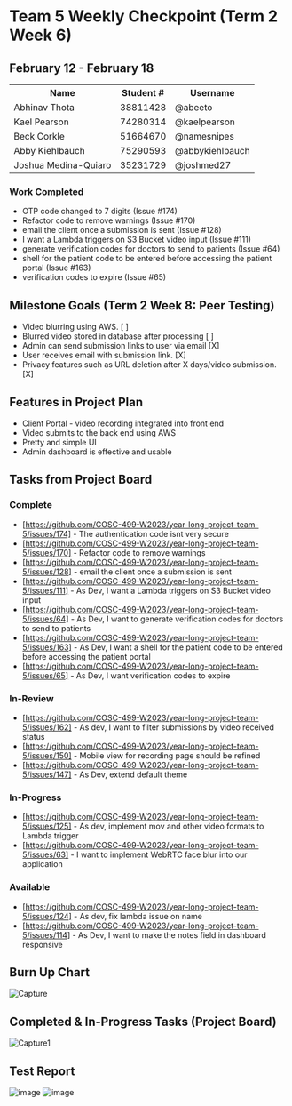# Team 5 Weekly Checkpoint (Term 2 Week 6)
## February 12 - February 18
<table>
  <tr><th>Name</th><th>Student #</th><th>Username</th></tr>
  <tr><td>Abhinav Thota</td><td>38811428</td><td>@abeeto</td></tr>
  <tr><td>Kael Pearson</td><td>74280314</td><td>@kaelpearson</td></tr>
  <tr><td>Beck Corkle</td><td>51664670</td><td>@namesnipes</td></tr>
  <tr><td>Abby Kiehlbauch</td><td>75290593</td><td>@abbykiehlbauch</td></tr>
  <tr><td>Joshua Medina-Quiaro</td><td>35231729</td><td>@joshmed27</td></tr>
</table>

### Work Completed
- OTP code changed to 7 digits (Issue #174)
- Refactor code to remove warnings (Issue #170)
- email the client once a submission is sent (Issue #128)
- I want a Lambda triggers on S3 Bucket video input (Issue #111)
- generate verification codes for doctors to send to patients (Issue #64)
- shell for the patient code to be entered before accessing the patient portal (Issue #163)
- verification codes to expire (Issue #65)

## Milestone Goals (Term 2 Week 8: Peer Testing)
- Video blurring using AWS. [ ]
- Blurred video stored in database after processing [ ]
- Admin can send submission links to user via email [X]
- User receives email with submission link. [X]
- Privacy features such as URL deletion after X days/video submission. [X]

## Features in Project Plan
- Client Portal - video recording integrated into front end
- Video submits to the back end using AWS
- Pretty and simple UI
- Admin dashboard is effective and usable

## Tasks from Project Board
### Complete
- [https://github.com/COSC-499-W2023/year-long-project-team-5/issues/174] - The authentication code isnt very secure 
- [https://github.com/COSC-499-W2023/year-long-project-team-5/issues/170] - Refactor code to remove warnings
- [https://github.com/COSC-499-W2023/year-long-project-team-5/issues/128] - email the client once a submission is sent
- [https://github.com/COSC-499-W2023/year-long-project-team-5/issues/111] - As Dev, I want a Lambda triggers on S3 Bucket video input
- [https://github.com/COSC-499-W2023/year-long-project-team-5/issues/64] - As Dev, I want to generate verification codes for doctors to send to patients
- [https://github.com/COSC-499-W2023/year-long-project-team-5/issues/163] - As Dev, I want a shell for the patient code to be entered before accessing the patient portal
- [https://github.com/COSC-499-W2023/year-long-project-team-5/issues/65] - As Dev, I want verification codes to expire
### In-Review
- [https://github.com/COSC-499-W2023/year-long-project-team-5/issues/162] - As dev, I want to filter submissions by video received status
- [https://github.com/COSC-499-W2023/year-long-project-team-5/issues/150] - Mobile view for recording page should be refined
- [https://github.com/COSC-499-W2023/year-long-project-team-5/issues/147] - As Dev, extend default theme
### In-Progress
- [https://github.com/COSC-499-W2023/year-long-project-team-5/issues/125] - As dev, implement mov and other video formats to Lambda trigger
- [https://github.com/COSC-499-W2023/year-long-project-team-5/issues/63] - I want to implement WebRTC face blur into our application
### Available
- [https://github.com/COSC-499-W2023/year-long-project-team-5/issues/124] - As dev, fix lambda issue on name
- [https://github.com/COSC-499-W2023/year-long-project-team-5/issues/114] - As Dev, I want to make the notes field in dashboard responsive


## Burn Up Chart
![Capture](https://github.com/COSC-499-W2023/year-long-project-team-5/assets/60419500/b80cf217-f755-4365-b2fc-89b9b5f31497)

## Completed & In-Progress Tasks (Project Board)
![Capture1](https://github.com/COSC-499-W2023/year-long-project-team-5/assets/60419500/2d6065d4-7969-4417-97f9-596b1e4527b3)

## Test Report
![image](https://github.com/COSC-499-W2023/year-long-project-team-5/assets/79242419/17e70841-1902-4c44-becf-4f48051d0d4a)
![image](https://github.com/COSC-499-W2023/year-long-project-team-5/assets/79242419/79216310-e02f-48c1-afc4-767b47cf4da2)
